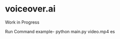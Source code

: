 # voiceover.ai
Work in Progress

<!-- ----------------- -->

Run Command example- python main.py video.mp4 es
